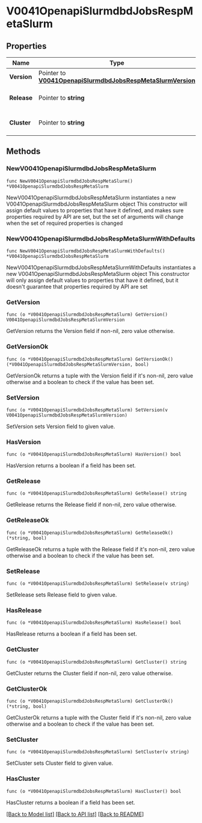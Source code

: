 # V0041OpenapiSlurmdbdJobsRespMetaSlurm

## Properties

Name | Type | Description | Notes
------------ | ------------- | ------------- | -------------
**Version** | Pointer to [**V0041OpenapiSlurmdbdJobsRespMetaSlurmVersion**](V0041OpenapiSlurmdbdJobsRespMetaSlurmVersion.md) |  | [optional] 
**Release** | Pointer to **string** | Slurm release string | [optional] 
**Cluster** | Pointer to **string** | Slurm cluster name | [optional] 

## Methods

### NewV0041OpenapiSlurmdbdJobsRespMetaSlurm

`func NewV0041OpenapiSlurmdbdJobsRespMetaSlurm() *V0041OpenapiSlurmdbdJobsRespMetaSlurm`

NewV0041OpenapiSlurmdbdJobsRespMetaSlurm instantiates a new V0041OpenapiSlurmdbdJobsRespMetaSlurm object
This constructor will assign default values to properties that have it defined,
and makes sure properties required by API are set, but the set of arguments
will change when the set of required properties is changed

### NewV0041OpenapiSlurmdbdJobsRespMetaSlurmWithDefaults

`func NewV0041OpenapiSlurmdbdJobsRespMetaSlurmWithDefaults() *V0041OpenapiSlurmdbdJobsRespMetaSlurm`

NewV0041OpenapiSlurmdbdJobsRespMetaSlurmWithDefaults instantiates a new V0041OpenapiSlurmdbdJobsRespMetaSlurm object
This constructor will only assign default values to properties that have it defined,
but it doesn't guarantee that properties required by API are set

### GetVersion

`func (o *V0041OpenapiSlurmdbdJobsRespMetaSlurm) GetVersion() V0041OpenapiSlurmdbdJobsRespMetaSlurmVersion`

GetVersion returns the Version field if non-nil, zero value otherwise.

### GetVersionOk

`func (o *V0041OpenapiSlurmdbdJobsRespMetaSlurm) GetVersionOk() (*V0041OpenapiSlurmdbdJobsRespMetaSlurmVersion, bool)`

GetVersionOk returns a tuple with the Version field if it's non-nil, zero value otherwise
and a boolean to check if the value has been set.

### SetVersion

`func (o *V0041OpenapiSlurmdbdJobsRespMetaSlurm) SetVersion(v V0041OpenapiSlurmdbdJobsRespMetaSlurmVersion)`

SetVersion sets Version field to given value.

### HasVersion

`func (o *V0041OpenapiSlurmdbdJobsRespMetaSlurm) HasVersion() bool`

HasVersion returns a boolean if a field has been set.

### GetRelease

`func (o *V0041OpenapiSlurmdbdJobsRespMetaSlurm) GetRelease() string`

GetRelease returns the Release field if non-nil, zero value otherwise.

### GetReleaseOk

`func (o *V0041OpenapiSlurmdbdJobsRespMetaSlurm) GetReleaseOk() (*string, bool)`

GetReleaseOk returns a tuple with the Release field if it's non-nil, zero value otherwise
and a boolean to check if the value has been set.

### SetRelease

`func (o *V0041OpenapiSlurmdbdJobsRespMetaSlurm) SetRelease(v string)`

SetRelease sets Release field to given value.

### HasRelease

`func (o *V0041OpenapiSlurmdbdJobsRespMetaSlurm) HasRelease() bool`

HasRelease returns a boolean if a field has been set.

### GetCluster

`func (o *V0041OpenapiSlurmdbdJobsRespMetaSlurm) GetCluster() string`

GetCluster returns the Cluster field if non-nil, zero value otherwise.

### GetClusterOk

`func (o *V0041OpenapiSlurmdbdJobsRespMetaSlurm) GetClusterOk() (*string, bool)`

GetClusterOk returns a tuple with the Cluster field if it's non-nil, zero value otherwise
and a boolean to check if the value has been set.

### SetCluster

`func (o *V0041OpenapiSlurmdbdJobsRespMetaSlurm) SetCluster(v string)`

SetCluster sets Cluster field to given value.

### HasCluster

`func (o *V0041OpenapiSlurmdbdJobsRespMetaSlurm) HasCluster() bool`

HasCluster returns a boolean if a field has been set.


[[Back to Model list]](../README.md#documentation-for-models) [[Back to API list]](../README.md#documentation-for-api-endpoints) [[Back to README]](../README.md)


